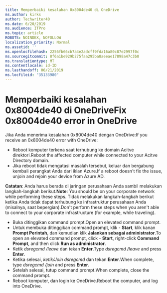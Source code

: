 ```yaml
---
title: Memperbaiki kesalahan 0x8004de40 di OneDrive
ms.author: kirks
author: Techwriter40
ms.date: 6/20/2019
ms.audience: ITPro
ms.topic: article
ROBOTS: NOINDEX, NOFOLLOW
localization_priority: Normal
ms.assetid: ''
ms.openlocfilehash: 2256fb66cb7a4e2adcff9fda16a80c87e2997f0c
ms.sourcegitcommit: 8f6a1be929b275faa295ba8aeeae17898a47c3b0
ms.translationtype: MT
ms.contentlocale: id-ID
ms.lasthandoff: 06/21/2019
ms.locfileid: "35133980"
---
```

# <a name="fix-0x8004de40-error-in-onedrive"></a><span data-ttu-id="2f03e-102">Memperbaiki kesalahan 0x8004de40 di OneDrive</span><span class="sxs-lookup"><span data-stu-id="2f03e-102">Fix 0x8004de40 error in OneDrive</span></span>

<span data-ttu-id="2f03e-103">Jika Anda menerima kesalahan 0x8004de40 dengan OneDrive:</span><span class="sxs-lookup"><span data-stu-id="2f03e-103">If you receive an 0x8004de40 error with OneDrive:</span></span>

- <span data-ttu-id="2f03e-104">Reboot komputer terkena saat terhubung ke domain Acitve direktori.</span><span class="sxs-lookup"><span data-stu-id="2f03e-104">Reboot the affected computer while connected to your Acitve Directory domain.</span></span>
- <span data-ttu-id="2f03e-105">Jika reboot tidak mengatasi masalah tersebut, keluar dan bergabung kembali perangkat Anda dari iklan Azure.</span><span class="sxs-lookup"><span data-stu-id="2f03e-105">If a reboot doesn't fix the issue, unjoin and rejoin your device from Azure AD.</span></span> 

<span data-ttu-id="2f03e-106">**Catatan**: Anda harus berada di jaringan perusahaan Anda sambil melakukan langkah-langkah berikut.</span><span class="sxs-lookup"><span data-stu-id="2f03e-106">**Note**: You should be on your corporate network while performing these steps.</span></span> <span data-ttu-id="2f03e-107">Tidak melakukan langkah-langkah berikut ketika Anda tidak dapat terhubung ke infrastruktur perusahaan Anda (misalnya, saat bepergian).</span><span class="sxs-lookup"><span data-stu-id="2f03e-107">Don't perform these steps when you aren't able to connect to your corporate infrastructure (for example, while traveling).</span></span> 

- <span data-ttu-id="2f03e-108">Buka ditinggikan command prompt.</span><span class="sxs-lookup"><span data-stu-id="2f03e-108">Open an elevated command prompt.</span></span> 
- <span data-ttu-id="2f03e-109">Untuk membuka ditinggikan command prompt, klik - **Start**, klik kanan **Prompt Perintah**, dan kemudian klik **Jalankan sebagai administrator**.</span><span class="sxs-lookup"><span data-stu-id="2f03e-109">To open an elevated command prompt, click - **Start**, right-click **Command Prompt**, and then click **Run as administrator**.</span></span>
- <span data-ttu-id="2f03e-110">Ketik *dsregcmd /leave* dan tekan **Enter**.</span><span class="sxs-lookup"><span data-stu-id="2f03e-110">Type *dsregcmd /leave* and press **Enter**.</span></span>
- <span data-ttu-id="2f03e-111">Ketika selesai, *ketik/Join dsregcmd* dan tekan **Enter**.</span><span class="sxs-lookup"><span data-stu-id="2f03e-111">When complete, type *dsregcmd /join* and press **Enter**.</span></span>
- <span data-ttu-id="2f03e-112">Setelah selesai, tutup command prompt.</span><span class="sxs-lookup"><span data-stu-id="2f03e-112">When complete, close the command prompt.</span></span>
- <span data-ttu-id="2f03e-113">Reboot komputer, dan login ke OneDrive.</span><span class="sxs-lookup"><span data-stu-id="2f03e-113">Reboot the computer, and log into OneDrive.</span></span>